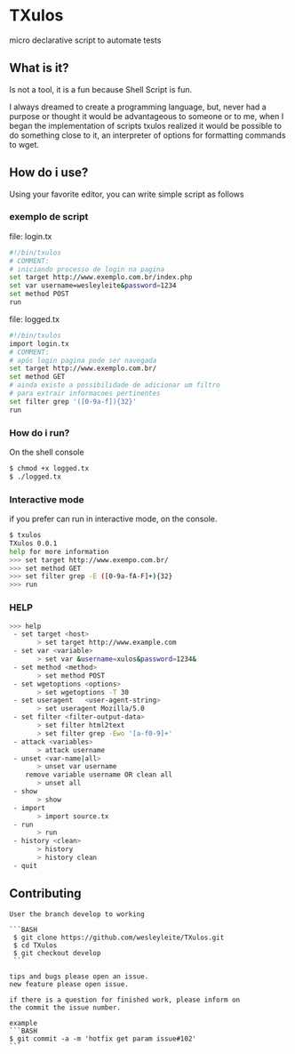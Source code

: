 TXulos
======

micro declarative script to automate tests

## What is it?

Is not a tool, it is a fun because Shell Script is fun.

I always dreamed to create a programming language, but,
never had a purpose or thought it would be advantageous
to someone or to me, when I began the implementation of
scripts txulos realized it would be possible to do
something close to it, an interpreter of options for
formatting commands to wget.

## How do i use?
Using your favorite editor, you can write simple script
as follows

### exemplo de script
  file: login.tx

  ```Bash
  #!/bin/txulos
  # COMMENT:
  # iniciando processo de login na pagina
  set target http://www.exemplo.com.br/index.php
  set var username=wesleyleite&password=1234
  set method POST
  run
  ```
  file: logged.tx
  ```Bash
  #!/bin/txulos
  import login.tx
  # COMMENT:
  # após login pagina pode ser navegada
  set target http://www.exemplo.com.br/
  set method GET
  # ainda existe a possibilidade de adicionar um filtro
  # para extrair informacoes pertinentes
  set filter grep '([0-9a-f]){32}'
  run
  ```

### How do i run?
On the shell console
  ```Bash
  $ chmod +x logged.tx
  $ ./logged.tx
  ```

### Interactive mode
if you prefer can run in interactive mode, on the console.

  ```Bash
  $ txulos
  TXulos 0.0.1
  help for more information
  >>> set target http://www.exempo.com.br/
  >>> set method GET
  >>> set filter grep -E ([0-9a-fA-F]+){32}
  >>> run
  ```

### HELP
  ```Bash
  >>> help
   - set target <host>
         > set target http://www.example.com
   - set var <variable>
         > set var &username=xulos&password=1234&
   - set method <method>
         > set method POST
   - set wgetoptions <options>
         > set wgetoptions -T 30
   - set useragent   <user-agent-string>
         > set useragent Mozilla/5.0
   - set filter <filter-output-data>
         > set filter html2text
         > set filter grep -Ewo '[a-f0-9]+'
   - attack <variables>
         > attack username
   - unset <var-name|all>
         > unset var username
      remove variable username OR clean all
         > unset all
   - show
         > show
   - import
         > import source.tx
   - run
         > run
   - history <clean>
         > history
         > history clean
   - quit
   ```

## Contributing
    User the branch develop to working

    ```BASH
     $ git clone https://github.com/wesleyleite/TXulos.git
     $ cd TXulos
     $ git checkout develop
     ```

    tips and bugs please open an issue.
    new feature please open issue.

    if there is a question for finished work, please inform on
    the commit the issue number.

    example
    ```BASH
    $ git commit -a -m 'hotfix get param issue#102'
    ```
